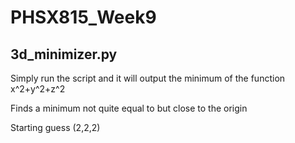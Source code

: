# PHSX815_Week9

## 3d_minimizer.py

Simply run the script and it will output the minimum of the function x^2+y^2+z^2

Finds a minimum not quite equal to but close to the origin

Starting guess (2,2,2)
